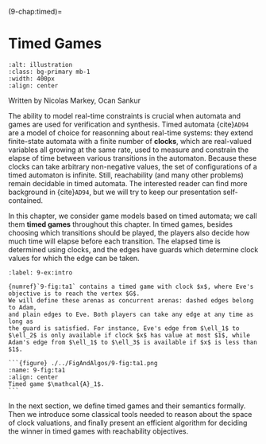 (9-chap:timed)=
# Timed Games

```{image} ./../Illustrations/9.jpg
:alt: illustration
:class: bg-primary mb-1
:width: 400px
:align: center
```


Written by Nicolas Markey, Ocan Sankur



The ability to model real-time constraints is crucial when automata
and games are used for verification and synthesis. Timed
automata {cite}`AD94` are a model of choice for reasonning about
real-time systems: they extend finite-state automata with a
finite number of **clocks**, which are real-valued variables all
growing at the same rate, used to measure and constrain the elapse of
time between various transitions in the automaton. Because these
clocks can take arbitrary non-negative values, the set of
configurations of a timed automaton is infinite. Still, reachability
(and many other problems) remain decidable in timed
automata. The interested reader can find more background
in {cite}`AD94`, but we will try to keep our presentation self-contained.

In this chapter, we consider game models based on timed automata;
we call them **timed games** throughout this chapter. In timed
games, besides choosing which transitions should be played,
the players also decide how much time will elapse before each
transition. The elapsed time is determined using clocks, and the edges have
guards which determine clock values for which the edge can be taken.

````{prf:example} NEEDS TITLE 9-ex:intro
:label: 9-ex:intro

{numref}`9-fig:ta1` contains a timed game with clock $x$, where Eve's objective is to reach the vertex $G$.
We will define these arenas as concurrent arenas: dashed edges belong to Adam,
and plain edges to Eve. Both players can take any edge at any time as long as
the guard is satisfied. For instance, Eve's edge from $\ell_1$ to $\ell_2$ is only available if clock $x$ has value at most $1$, while Adam's edge from $\ell_1$ to $\ell_3$ is available if $x$ is less than $1$.

```{figure} ./../FigAndAlgos/9-fig:ta1.png
:name: 9-fig:ta1
:align: center
Timed game $\mathcal{A}_1$.
```

````

In the next section, we define timed games and their semantics formally.
Then we introduce some classical tools needed to reason
about the space of clock valuations, and finally present an efficient
algorithm for deciding the winner in timed games with reachability
objectives.












